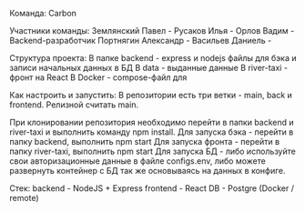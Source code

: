 Команда: Carbon

Участники команды:
Землянский Павел -
Русаков Илья - 
Орлов Вадим - Backend-разработчик
Портнягин Александр - 
Васильев Даниель - 

Структура проекта:
В папке backend - express и nodejs файлы для бэка и записи начальных данных в БД
В data - выданные данные
В river-taxi - фронт на React
В Docker - compose-файл для 

Как настроить и запустить:
В репозитории есть три ветки - main, back и frontend. Релизной считать main.

При клонировании репозитория необходимо перейти в папки backend и river-taxi и выполнить команду npm install.
Для запуска бэка - перейти в папку backend, выполнить npm start
Для запуска фронта - перейти в папку river-taxi, выполнить npm start
Для запуска БД - либо используйте свои авторизационные данные в файле configs.env, либо можете развернуть контейнер с БД так же основываясь на данных в конфиге.

Стек:
backend - NodeJS + Express
frontend - React
DB - Postgre (Docker / remote)